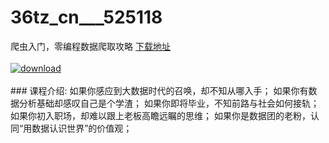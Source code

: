 # 36tz_cn___525118
爬虫入门，零编程数据爬取攻略
[下载地址](http://www.36tz.cn/article/525118 "下载地址")
<br/></br>[![download](http://36tz.cn/muke_img/2019_06_1-22-300x160.png "下载地址")](http://www.36tz.cn/article/525118 "下载地址")
<br/></br>### 课程介绍:
如果你感应到大数据时代的召唤，却不知从哪入手；
如果你有数据分析基础却感叹自己是个学渣；
如果你即将毕业，不知前路与社会如何接轨；
如果你初入职场，却难以跟上老板高瞻远瞩的思维；
如果你是数据团的老粉，认同“用数据认识世界”的价值观；


